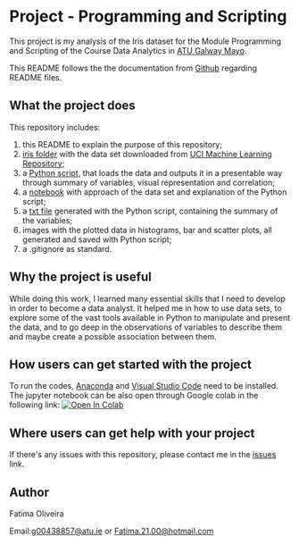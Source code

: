 # Project - Programming and Scripting

This project is my analysis of the Iris dataset for the Module Programming and Scripting of the Course Data Analytics in [ATU Galway Mayo](https://www.gmit.ie/).

This README follows the the documentation from [Github](https://docs.github.com/en/repositories/managing-your-repositorys-settings-and-features/customizing-your-repository/about-readmes) regarding README files.

## What the project does

This repository includes:
1. this README to explain the purpose of this repository;
2. [iris folder](iris) with the data set downloaded from [UCI Machine Learning Repository](https://archive.ics.uci.edu/dataset/53/iris);
3. a [Python script](analysis.py), that loads the data and outputs it in a presentable way through summary of variables, visual representation and correlation;
4. a [notebook](iris.ipynb) with approach of the data set and explanation of the Python script;
5. a [txt file](https://github.com/FatimaBOliveira/pands-project/blob/b176e1d0cc1c133d192bd1a79386e40216491a59/Summary%20of%20each%20variable.txt) generated with the Python script, containing the summary of the variables;
6. images with the plotted data in histograms, bar and scatter plots, all generated and saved with Python script;
7. a .gitignore as standard.

## Why the project is useful

While doing this work, I learned many essential skills that I need to develop in order to become a data analyst. It helped me in how to use data sets, to explore some of the vast tools available in Python to manipulate and present the data, and to go deep in the observations of variables to describe them and maybe create a possible association between them.

## How users can get started with the project

To run the codes, [Anaconda](https://www.anaconda.com/) and [Visual Studio Code](https://code.visualstudio.com/) need to be installed. The jupyter notebook can be also open through Google colab in the following link: <a target="_blank" href="https://colab.research.google.com/github/FatimaBOliveira/pands-project/blob/main/iris.ipynb">
  <img src="https://colab.research.google.com/assets/colab-badge.svg" alt="Open In Colab"/>
</a>

## Where users can get help with your project

If there's any issues with this repository, please contact me in the [issues](https://github.com/FatimaBOliveira/pands-project/issues) link.

## Author

Fatima Oliveira

Email:g00438857@atu.ie or Fatima.21.00@hotmail.com